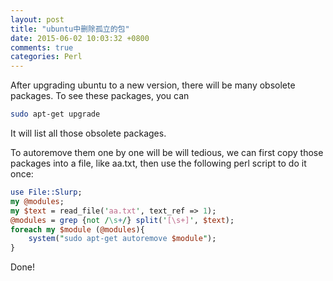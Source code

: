 ```yaml
---
layout: post
title: "ubuntu中删除孤立的包"
date: 2015-06-02 10:03:32 +0800
comments: true
categories: Perl
---
```

After upgrading ubuntu to a new version, there will be many obsolete packages. To see these packages, you can 

```bash
sudo apt-get upgrade
```
It will list all those obsolete packages.

To autoremove them one by one will be will tedious, we can first copy those packages into a file, like aa.txt, then use the following perl script to do it once:

```pl
use File::Slurp;
my @modules;
my $text = read_file('aa.txt', text_ref => 1);
@modules = grep {not /\s+/} split('[\s+]', $text);
foreach my $module (@modules){
	system("sudo apt-get autoremove $module");
}
```

Done!
